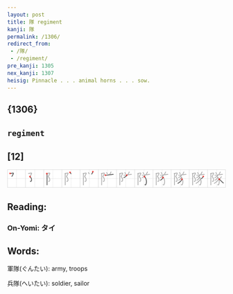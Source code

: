 ```yaml
---
layout: post
title: 隊 regiment
kanji: 隊
permalink: /1306/
redirect_from:
 - /隊/
 - /regiment/
pre_kanji: 1305
nex_kanji: 1307
heisig: Pinnacle . . . animal horns . . . sow.
---
```


## {1306}

## `regiment`

## [12]

<div class="stroke"><img src="../images/E99A8A.png" /></div>

## Reading:

### On-Yomi: タイ

## Words:

軍隊(ぐんたい): army, troops

兵隊(へいたい): soldier, sailor
